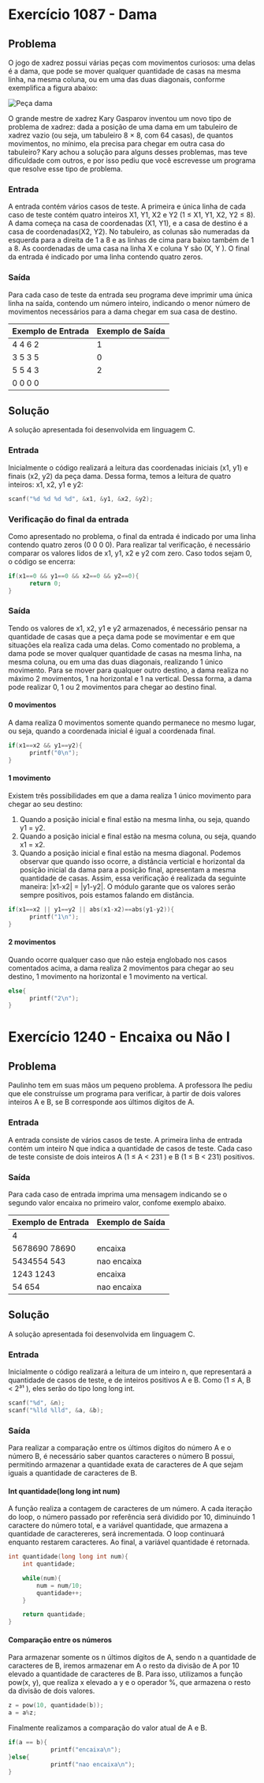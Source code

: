# Exercício 1087 - Dama
## Problema
O jogo de xadrez possui várias peças com movimentos curiosos: uma delas é a dama, que pode se mover qualquer quantidade de casas na mesma linha, na mesma coluna, ou em uma das duas diagonais, conforme exemplifica a figura abaixo:

 ![Peça dama](https://resources.urionlinejudge.com.br/gallery/images/problems/UOJ_1087.png)

O grande mestre de xadrez Kary Gasparov inventou um novo tipo de problema de xadrez: dada a posição de uma dama em um tabuleiro de xadrez vazio (ou seja, um tabuleiro 8 × 8, com 64 casas), de quantos movimentos, no mínimo, ela precisa para chegar em outra casa do tabuleiro?
Kary achou a solução para alguns desses problemas, mas teve dificuldade com outros, e por isso pediu que você escrevesse um programa que resolve esse tipo de problema.

### Entrada
A entrada contém vários casos de teste. A primeira e única linha de cada caso de teste contém quatro inteiros X1, Y1, X2 e Y2 (1 ≤ X1, Y1, X2, Y2 ≤ 8). A dama começa na casa de coordenadas (X1, Y1), e a casa de destino é a casa de coordenadas(X2, Y2). No tabuleiro, as colunas são numeradas da esquerda para a direita de 1 a 8 e as linhas de cima para baixo também de 1 a 8. As coordenadas de uma casa na linha X e coluna Y são (X, Y ).
O final da entrada é indicado por uma linha contendo quatro zeros.

### Saída
Para cada caso de teste da entrada seu programa deve imprimir uma única linha na saída, contendo um número inteiro, indicando o menor número de movimentos necessários para a dama chegar em sua casa de destino.

Exemplo de Entrada | Exemplo de Saída
-- |  ---
4 4 6 2 | 1
3 5 3 5 | 0
5 5 4 3 | 2
0 0 0 0 |

## Solução
A solução apresentada foi desenvolvida em linguagem C.

### Entrada
Inicialmente o código realizará a leitura das coordenadas iniciais (x1, y1) e finais (x2, y2) da peça dama. Dessa forma, temos a leitura de quatro inteiros: x1, x2, y1 e y2:

```c
scanf("%d %d %d %d", &x1, &y1, &x2, &y2);
```

### Verificação do final da entrada
Como apresentado no problema, o final da entrada é indicado por uma linha contendo quatro zeros (0 0 0 0). Para realizar tal verificação, é necessário comparar os valores lidos de x1, y1, x2 e y2 com zero. Caso todos sejam 0, o código se encerra:

```c
if(x1==0 && y1==0 && x2==0 && y2==0){
      return 0;
}
```

### Saída
Tendo os valores de x1, x2, y1 e y2 armazenados, é necessário pensar na quantidade de casas que a peça dama pode se movimentar e em que situações ela realiza cada uma delas.
Como comentado no problema, a dama pode se mover qualquer quantidade de casas na mesma linha, na mesma coluna, ou em uma das duas diagonais, realizando 1 único movimento. Para se mover para qualquer outro destino, a dama realiza no máximo 2 movimentos, 1 na horizontal e 1 na vertical. Dessa forma, a dama pode realizar 0, 1 ou 2 movimentos para chegar ao destino final.

#### 0 movimentos
A dama realiza 0 movimentos somente quando permanece no mesmo lugar, ou seja,  quando a coordenada inicial é igual a coordenada final.

```c
if(x1==x2 && y1==y2){
      printf("0\n");
}
```

#### 1 movimento
Existem três possibilidades em que a dama realiza 1 único movimento para chegar ao seu destino:
1. Quando a posição inicial e final estão na mesma linha, ou seja, quando y1 = y2.
2. Quando a posição inicial e final estão na mesma coluna, ou seja, quando x1 = x2.
3. Quando a posição inicial e final estão na mesma diagonal. Podemos observar que quando isso ocorre, a distância verticial e horizontal da posição inicial da dama para a posição final, apresentam a mesma quantidade de casas. Assim, essa verificação é realizada da seguinte maneira: |x1-x2| = |y1-y2|. O módulo garante que os valores serão sempre positivos, pois estamos falando em distância.

```c
if(x1==x2 || y1==y2 || abs(x1-x2)==abs(y1-y2)){
      printf("1\n");
}
```

#### 2 movimentos
Quando ocorre qualquer caso que não esteja englobado nos casos comentados acima,  a dama realiza 2 movimentos para chegar ao seu destino, 1 movimento na horizontal e 1 movimento na vertical.

```c
else{
      printf("2\n");
}
```

# Exercício 1240 - Encaixa ou Não I
## Problema
Paulinho tem em suas mãos um pequeno problema. A professora lhe pediu que ele construísse um programa para verificar, à partir de dois valores inteiros A e B, se B corresponde aos últimos dígitos de A.

### Entrada
A entrada consiste de vários casos de teste. A primeira linha de entrada contém um inteiro N que indica a quantidade de casos de teste. Cada caso de teste consiste de dois inteiros A (1 ≤ A < 231 ) e B (1 ≤ B < 231) positivos.

### Saída
Para cada caso de entrada imprima uma mensagem indicando se o segundo valor encaixa no primeiro valor, confome exemplo abaixo.

Exemplo de Entrada | Exemplo de Saída
-- |  ---
4 |
5678690 78690 | encaixa
5434554 543 | nao encaixa
1243 1243 | encaixa
54 654 | nao encaixa

## Solução
A solução apresentada foi desenvolvida em linguagem C.

### Entrada
Inicialmente o código realizará a leitura de um inteiro n, que representará a quantidade de casos de teste, e  de inteiros positivos A e B. Como (1 ≤ A, B < 2³¹ ), eles serão do tipo long long int.

```c
scanf("%d", &n);
scanf("%lld %lld", &a, &b);
```

### Saída
Para realizar a comparação entre os últimos dígitos do número A e o número B, é necessário saber quantos caracteres o número B possui, permitindo armazenar a quantidade exata de caracteres de A que sejam iguais a quantidade de caracteres de B.

#### Int quantidade(long long int num)
A função realiza a contagem de caracteres de um número. A cada iteração do loop, o número passado por referência será dividido por 10, diminuindo 1 caractere do número total, e a variável quantidade, que armazena a quantidade de caractereres, será incrementada. O loop continuará enquanto restarem caracteres. Ao final, a variável quantidade é retornada.

```c
int quantidade(long long int num){
	int quantidade;

	while(num){
		num = num/10;
		quantidade++;
	}

	return quantidade;
}
```

#### Comparação entre os números
Para armazenar somente os n últimos dígitos de A, sendo n a quantidade de caracteres de B, iremos armazenar em A o resto da divisão de A por 10 elevado a quantidade de caracteres de B.
Para isso, utilizamos a função pow(x, y), que realiza x elevado a y e o operador %, que armazena o resto da divisão de dois valores.

```c
z = pow(10, quantidade(b));
a = a%z;
```

Finalmente realizamos a comparação do valor atual de A e B.

```c
if(a == b){
			printf("encaixa\n");
}else{
			printf("nao encaixa\n");
}
```
